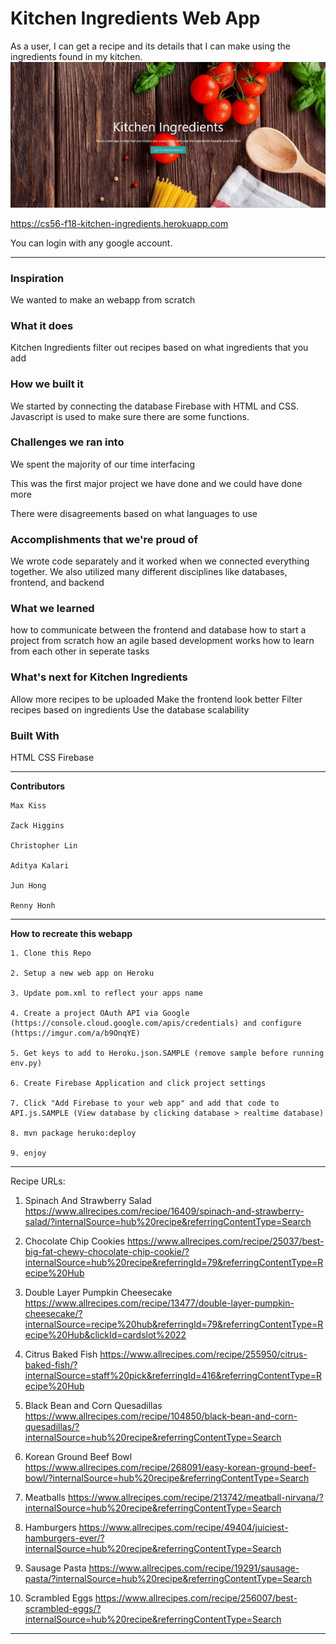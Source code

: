 # Kitchen Ingredients Web App

As a user, I can get a recipe and its details that I can make using the ingredients found in my kitchen.
![Alt text](/images/demo2.gif)

https://cs56-f18-kitchen-ingredients.herokuapp.com

You can login with any google account.
******************************************************************************************************************************
### Inspiration
We wanted to make an webapp from scratch 

### What it does
Kitchen Ingredients filter out recipes based on what ingredients that you add

### How we built it
We started by connecting the database Firebase with HTML and CSS. Javascript is used to make sure there are some functions.

### Challenges we ran into
We spent the majority of our time interfacing

This was the first major project we have done and we could have done more

There were disagreements based on what languages to use

### Accomplishments that we're proud of
We wrote code separately and it worked when we connected everything together. We also utilized many different disciplines like databases, frontend, and backend

### What we learned
how to communicate between the frontend and database
how to start a project from scratch
how an agile based development works
how to learn from each other in seperate tasks

### What's next for Kitchen Ingredients
Allow more recipes to be uploaded
Make the frontend look better
Filter recipes based on ingredients
Use the database scalability


### Built With
HTML
CSS
Firebase
******************************************************************************************************************************
__Contributors__
      
    Max Kiss
    
    Zack Higgins
    
    Christopher Lin
    
    Aditya Kalari
    
    Jun Hong
    
    Renny Honh
    

******************************************************************************************************************************
__How to recreate this webapp__
    
    1. Clone this Repo
    
    2. Setup a new web app on Heroku
    
    3. Update pom.xml to reflect your apps name
    
    4. Create a project OAuth API via Google (https://console.cloud.google.com/apis/credentials) and configure (https://imgur.com/a/b9OnqYE)
    
    5. Get keys to add to Heroku.json.SAMPLE (remove sample before running env.py)
    
    6. Create Firebase Application and click project settings
    
    7. Click "Add Firebase to your web app" and add that code to API.js.SAMPLE (View database by clicking database > realtime database)
   
    8. mvn package heruko:deploy
    
    9. enjoy

******************************************************************************************************************************
Recipe URLs:
1. Spinach And Strawberry Salad
https://www.allrecipes.com/recipe/16409/spinach-and-strawberry-salad/?internalSource=hub%20recipe&referringContentType=Search

2. Chocolate Chip Cookies
https://www.allrecipes.com/recipe/25037/best-big-fat-chewy-chocolate-chip-cookie/?internalSource=hub%20recipe&referringId=79&referringContentType=Recipe%20Hub

3. Double Layer Pumpkin Cheesecake
https://www.allrecipes.com/recipe/13477/double-layer-pumpkin-cheesecake/?internalSource=recipe%20hub&referringId=79&referringContentType=Recipe%20Hub&clickId=cardslot%2022

4. Citrus Baked Fish
https://www.allrecipes.com/recipe/255950/citrus-baked-fish/?internalSource=staff%20pick&referringId=416&referringContentType=Recipe%20Hub

5. Black Bean and Corn Quesadillas
https://www.allrecipes.com/recipe/104850/black-bean-and-corn-quesadillas/?internalSource=hub%20recipe&referringContentType=Search

6. Korean Ground Beef Bowl
https://www.allrecipes.com/recipe/268091/easy-korean-ground-beef-bowl/?internalSource=hub%20recipe&referringContentType=Search

7. Meatballs
https://www.allrecipes.com/recipe/213742/meatball-nirvana/?internalSource=hub%20recipe&referringContentType=Search

8. Hamburgers
https://www.allrecipes.com/recipe/49404/juiciest-hamburgers-ever/?internalSource=hub%20recipe&referringContentType=Search

9. Sausage Pasta
https://www.allrecipes.com/recipe/19291/sausage-pasta/?internalSource=hub%20recipe&referringContentType=Search

10. Scrambled Eggs
https://www.allrecipes.com/recipe/256007/best-scrambled-eggs/?internalSource=hub%20recipe&referringContentType=Search
*****************************************************************************************************************************
